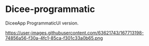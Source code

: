 # Dicee-programmatic
DiceeApp ProgrammaticUI version.


https://user-images.githubusercontent.com/63621743/167713198-74856a56-f30a-4fc1-85ca-f301c33a0b65.png
